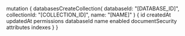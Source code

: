 mutation {
    databasesCreateCollection(
        databaseId: "[DATABASE_ID]",
        collectionId: "[COLLECTION_ID]",
        name: "[NAME]"
    ) {
        id
        createdAt
        updatedAt
        permissions
        databaseId
        name
        enabled
        documentSecurity
        attributes
        indexes
    }
}
